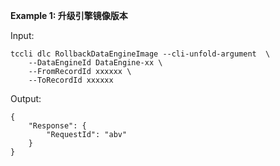 **Example 1: 升级引擎镜像版本**



Input: 

```
tccli dlc RollbackDataEngineImage --cli-unfold-argument  \
    --DataEngineId DataEngine-xx \
    --FromRecordId xxxxxx \
    --ToRecordId xxxxxx
```

Output: 
```
{
    "Response": {
        "RequestId": "abv"
    }
}
```

